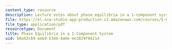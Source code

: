 ```yaml
---
content_type: resource
description: Lecture notes about phase equilibria in a 1-component system.
file: https://ol-ocw-studio-app-production.s3.amazonaws.com/courses/5-60-thermodynamics-kinetics-spring-2008/b0a92c89aebdb34b4a6eee3829f8621d_5_60_lecture18.pdf
file_type: application/pdf
resourcetype: Document
title: Phase Equilibria in a 1-Component System
uid: b0a92c89-aebd-b34b-4a6e-ee3829f8621d
---
```

